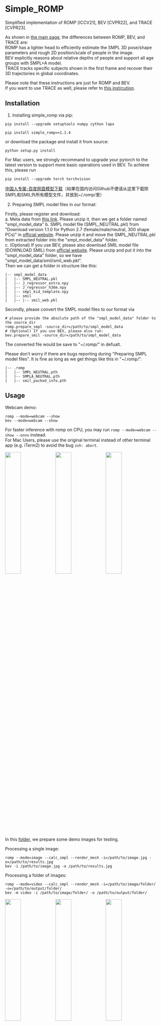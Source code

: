 # Simple_ROMP

Simplified implementation of ROMP [ICCV21], BEV [CVPR22], and TRACE [CVPR23].

As shown in [the main page](https://github.com/Arthur151/ROMP), the differences between ROMP, BEV, and TRACE are:  
ROMP has a lighter head to efficiently estimate the SMPL 3D pose/shape parameters and rough 2D position/scale of people in the image.  
BEV explicitly reasons about relative depths of people and support all age groups with SMPL+A model.  
TRACE tracks specific subjects shown in the first frame and recover their 3D trajectories in global coordinates.  

Please note that these instructions are just for ROMP and BEV.   
If you want to use TRACE as well, please refer to [this instrcution](trace2/README.md). 

## Installation

1. Installing simple_romp via pip:

```
pip install --upgrade setuptools numpy cython lapx
```

```
pip install simple_romp==1.1.4
```
or download the package and install it from source:
```
python setup.py install
```

For Mac users, we strongly recommand to upgrade your pytorch to the latest version to support more basic operations used in BEV. To achieve this, please run
```
pip install --upgrade torch torchvision
```

[中国人专属-百度网盘模型下载](https://pan.baidu.com/s/1OuEpHr8assuX4UHJYeppRw?pwd=jm9i)（如果在国内访问Github不便请从这里下载除SMPL和SMIL外所有模型文件，并放到~/.romp/里）

2. Preparing SMPL model files in our format:

Firstly, please register and download:  
a. Meta data from [this link](https://github.com/Arthur151/ROMP/releases/download/V2.0/smpl_model_data.zip). Please unzip it, then we get a folder named "smpl_model_data"
b. SMPL model file (SMPL_NEUTRAL.pkl) from "Download version 1.1.0 for Python 2.7 (female/male/neutral, 300 shape PCs)" in [official website](https://smpl.is.tue.mpg.de/). Please unzip it and move the SMPL_NEUTRAL.pkl from extracted folder into the "smpl_model_data" folder.      
c. (Optional) If you use BEV, please also download SMIL model file (DOWNLOAD SMIL) from [official website](https://www.iosb.fraunhofer.de/en/competences/image-exploitation/object-recognition/sensor-networks/motion-analysis.html). Please unzip and put it into the "smpl_model_data" folder, so we have "smpl_model_data/smil/smil_web.pkl".   
Then we can get a folder in structure like this:  
```
|-- smpl_model_data
|   |-- SMPL_NEUTRAL.pkl
|   |-- J_regressor_extra.npy
|   |-- J_regressor_h36m.npy
|   |-- smpl_kid_template.npy
|   |-- smil
|   |-- |-- smil_web.pkl
```

Secondly, please convert the SMPL model files to our format via  
```
# please provide the absolute path of the "smpl_model_data" folder to the source_dir 
romp.prepare_smpl -source_dir=/path/to/smpl_model_data
# (Optional) If you use BEV, please also run:
bev.prepare_smil -source_dir=/path/to/smpl_model_data
```
The converted file would be save to "~/.romp/" in defualt. 

Please don't worry if there are bugs reporting during "Preparing SMPL model files". It is fine as long as we get things like this in "~/.romp/".
```
|-- .romp
|   |-- SMPL_NEUTRAL.pth
|   |-- SMPLA_NEUTRAL.pth
|   |-- smil_packed_info.pth
```

## Usage

Webcam demo:
```
romp --mode=webcam --show 
bev --mode=webcam --show
```
For faster inference with romp on CPU, you may run `romp --mode=webcam --show --onnx` instead.  
For Mac Users, please use the original terminal instead of other terminal app (e.g. iTerm2) to avoid the bug `zsh: abort`.

<p float="center">
  <img src="../../assets/demo/animation/image_demo2-min.gif" width="32%" />
  <img src="../../assets/demo/animation/Solvay_conference_1927_all_people.png" width="32%" />
  <img src="../../assets/demo/animation/conference_mesh_rotating.gif" width="32%" /></div>
</p>
</p>

In this [folder](https://github.com/Arthur151/ROMP/tree/assets/demo/BEV_demo_images), we prepare some demo images for testing.

Processing a single image:
```
romp --mode=image --calc_smpl --render_mesh -i=/path/to/image.jpg -o=/path/to/results.jpg
bev -i /path/to/image.jpg -o /path/to/results.jpg
```

Processing a folder of images:
```
romp --mode=video --calc_smpl --render_mesh -i=/path/to/image/folder/ -o=/path/to/output/folder/
bev -m video -i /path/to/image/folder/ -o /path/to/output/folder/
```
<p float="center">
  <img src="../../assets/demo/animation/c1_results_compressed.gif" width="32%" />
  <img src="../../assets/demo/animation/c4_results_compressed.gif" width="32%" />
  <img src="../../assets/demo/animation/c0_results_compressed.gif" width="32%" />
</p>

Processing a video:
```
romp --mode=video --calc_smpl --render_mesh -i=/path/to/video.mp4 -o=/path/to/output/folder/results.mp4 --save_video
bev -m video -i /path/to/video.mp4 -o /path/to/output/folder/results.mp4 --save_video
```

Common optional functions:
```
# show the results during processing image / video, add:
--show

# items you want to visualized, including mesh,pj2d,j3d,mesh_bird_view,mesh_side_view,center_conf,rotate_mesh. Please add if you want to see more:
--show_items=mesh,mesh_bird_view
```

ROMP only optional functions:
```
# to smooth the results in webcam / video processing, add: (the smaller the smooth_coeff (sc) is, the smoother the motion would be) 
-t -sc=3.

# to use the onnx version of ROMP for faster inference, please add:
--onnx

# to show the largest person only (remove the small subjects in background), add:
--show_largest 
```
<p float="center">
<img src="../../assets/demo/animation/video_demo_nofp.gif" width="32%" />
  <img src="../../assets/demo/animation/video_demo_fp.gif" width="40%" />
</p>
More options, see `romp -h`

Note that if you are using CPU for ROMP inference, we highly recommand to add `--onnx` for much faster speed.

### Calling as python lib

Both ROMP and BEV can be called as a python lib for further development.

```
import romp
settings = romp.main.default_settings 
# settings is just a argparse Namespace. To change it, for instance, you can change mode via
# settings.mode='video'
romp_model = romp.ROMP(settings)
outputs = romp_model(cv2.imread('path/to/image.jpg')) # please note that we take the input image in BGR format (cv2.imread).

import bev
settings = bev.main.default_settings
# settings is just a argparse Namespace. To change it, for instance, you can change mode via
# settings.mode='video'
bev_model = bev.BEV(settings)
outputs = bev_model(cv2.imread('path/to/image.jpg')) # please note that we take the input image in BGR format (cv2.imread).
```

### Export motion to .fbx / .glb / .bvh

Please refer to [export.md](doc/export.md) for details.

### Convert checkpoints
To convert the trained ROMP model '.pkl' (like ROMP.pkl) to simple-romp '.pth' model, please run
```
cd /path/to/ROMP/simple_romp/
python tools/convert_checkpoints.py ROMP.pkl ROMP.pth
```

### How to load the results saved in .npz file

```
import numpy as np
results = np.load('/path/to/results.npz',allow_pickle=True)['results'][()]
```

### Joints in output .npz file

We generate 2D/3D position of 71 joints from estimated 3D body meshes.   
The 71 joints are 24 SMPL joints + 30 extra joints + 17 h36m joints:
```
SMPL_24 = {
'Pelvis_SMPL':0, 'L_Hip_SMPL':1, 'R_Hip_SMPL':2, 'Spine_SMPL': 3, 'L_Knee':4, 'R_Knee':5, 'Thorax_SMPL': 6, 'L_Ankle':7, 'R_Ankle':8,'Thorax_up_SMPL':9,
'L_Toe_SMPL':10, 'R_Toe_SMPL':11, 'Neck': 12, 'L_Collar':13, 'R_Collar':14, 'Jaw':15, 'L_Shoulder':16, 'R_Shoulder':17,
'L_Elbow':18, 'R_Elbow':19, 'L_Wrist': 20, 'R_Wrist': 21, 'L_Hand':22, 'R_Hand':23}
SMPL_EXTRA_30 = {
'Nose':24, 'R_Eye':25, 'L_Eye':26, 'R_Ear': 27, 'L_Ear':28,
'L_BigToe':29, 'L_SmallToe': 30, 'L_Heel':31, 'R_BigToe':32,'R_SmallToe':33, 'R_Heel':34,
'L_Hand_thumb':35, 'L_Hand_index': 36, 'L_Hand_middle':37, 'L_Hand_ring':38, 'L_Hand_pinky':39,
'R_Hand_thumb':40, 'R_Hand_index':41,'R_Hand_middle':42, 'R_Hand_ring':43, 'R_Hand_pinky': 44,
'R_Hip': 45, 'L_Hip':46, 'Neck_LSP':47, 'Head_top':48, 'Pelvis':49, 'Thorax_MPII':50,
'Spine_H36M':51, 'Jaw_H36M':52, 'Head':53}
```
H36m 17 joints are just regressed them for fair comparison with previous methods. I am not sure their precise joint names.


## Copyright

Codes released under MIT license. All rights reserved by Yu Sun.
